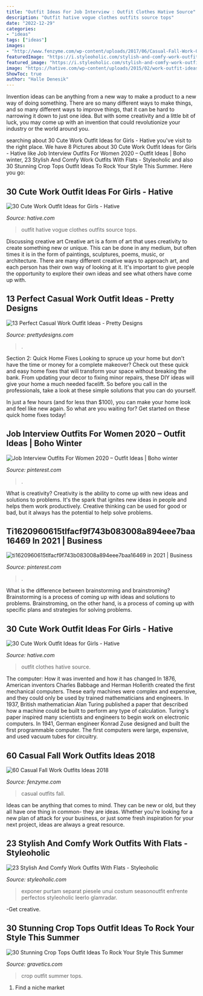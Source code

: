 ```yaml
---
title: "Outfit Ideas For Job Interview : Outfit Clothes Hative Source"
description: "Outfit hative vogue clothes outfits source tops"
date: "2022-12-29"
categories:
- "ideas"
tags: ["ideas"]
images:
- "http://www.fenzyme.com/wp-content/uploads/2017/06/Casual-Fall-Work-Outfits-Ideas-201700001.jpg"
featuredImage: "https://i.styleoholic.com/stylish-and-comfy-work-outfits-with-flats-11-500x750.jpg"
featured_image: "https://i.styleoholic.com/stylish-and-comfy-work-outfits-with-flats-11-500x750.jpg"
image: "https://hative.com/wp-content/uploads/2015/02/work-outfit-ideas/26-cute-work-outfit-ideas-for-girls.jpg"
ShowToc: true
author: "Halle Denesik"
---
```



Invention ideas can be anything from a new way to make a product to a new way of doing something. There are so many different ways to make things, and so many different ways to improve things, that it can be hard to narrowing it down to just one idea. But with some creativity and a little bit of luck, you may come up with an invention that could revolutionize your industry or the world around you.

	

		
searching about 30 Cute Work Outfit Ideas for Girls - Hative you've visit to the right place. We have 8 Pictures about 30 Cute Work Outfit Ideas for Girls - Hative like Job Interview Outfits For Women 2020 – Outfit Ideas | Boho winter, 23 Stylish And Comfy Work Outfits With Flats - Styleoholic and also 30 Stunning Crop Tops Outfit Ideas To Rock Your Style This Summer. Here you go:
		
    
## 30 Cute Work Outfit Ideas For Girls - Hative

<img loading=lazy src="https://hative.com/wp-content/uploads/2015/02/work-outfit-ideas/26-cute-work-outfit-ideas-for-girls.jpg" onerror="this.onerror=null;this.src='https://tse4.mm.bing.net/th?id=OIP.MdatkZ-So3EzP9xRRheOlAHaQ7&amp;pid=15.1';" alt="30 Cute Work Outfit Ideas for Girls - Hative">

_Source: hative.com_

>outfit hative vogue clothes outfits source tops. 

	

Discussing creative art
Creative art is a form of art that uses creativity to create something new or unique. This can be done in any medium, but often times it is in the form of paintings, sculptures, poems, music, or architecture. There are many different creative ways to approach art, and each person has their own way of looking at it. It's important to give people the opportunity to explore their own ideas and see what others have come up with.

    
## 13 Perfect Casual Work Outfit Ideas - Pretty Designs

<img loading=lazy src="http://www.prettydesigns.com/wp-content/uploads/2016/07/13-perfect-casual-work-outfit-ideas.jpg" onerror="this.onerror=null;this.src='https://tse2.mm.bing.net/th?id=OIP.FAbJzqtF9CI0Adg0otJ50gHaIz&amp;pid=15.1';" alt="13 Perfect Casual Work Outfit Ideas - Pretty Designs">

_Source: prettydesigns.com_

>. 

	

Section 2: Quick Home Fixes
Looking to spruce up your home but don't have the time or money for a complete makeover? Check out these quick and easy home fixes that will transform your space without breaking the bank.
From updating your decor to fixing minor repairs, these DIY ideas will give your home a much needed facelift. So before you call in the professionals, take a look at these simple solutions that you can do yourself.

In just a few hours (and for less than $100), you can make your home look and feel like new again. So what are you waiting for? Get started on these quick home fixes today!

    
## Job Interview Outfits For Women 2020 – Outfit Ideas | Boho Winter

<img loading=lazy src="https://i.pinimg.com/736x/29/1a/be/291abe689e9d0f9e79a3ae1c5462811d.jpg" onerror="this.onerror=null;this.src='https://tse3.mm.bing.net/th?id=OIP.vyrT0TnUIcjCxDbgUkNmbgHaLH&amp;pid=15.1';" alt="Job Interview Outfits For Women 2020 – Outfit Ideas | Boho winter">

_Source: pinterest.com_

>. 

	

What is creativity?
Creativity is the ability to come up with new ideas and solutions to problems. It's the spark that ignites new ideas in people and helps them work productively. Creative thinking can be used for good or bad, but it always has the potential to help solve problems.

    
## Ti1620960615tlfacf9f743b083008a894eee7baa16469 In 2021 | Business

<img loading=lazy src="https://i.pinimg.com/736x/cb/36/44/cb36447eecaf8420eebbfc1de6187899.jpg" onerror="this.onerror=null;this.src='https://tse4.mm.bing.net/th?id=OIP.p4I1a_mbrUFRtrQ_s1bxVAHaLH&amp;pid=15.1';" alt="ti1620960615tlfacf9f743b083008a894eee7baa16469 in 2021 | Business">

_Source: pinterest.com_

>. 

	

What is the difference between brainstorming and brainstroming?
Brainstorming is a process of coming up with ideas and solutions to problems. Brainstroming, on the other hand, is a process of coming up with specific plans and strategies for solving problems.

    
## 30 Cute Work Outfit Ideas For Girls - Hative

<img loading=lazy src="https://hative.com/wp-content/uploads/2015/02/work-outfit-ideas/30-cute-work-outfit-ideas-for-girls.jpg" onerror="this.onerror=null;this.src='https://tse2.mm.bing.net/th?id=OIP.UUgzNylxtTNRAqcO0tR2EAHaK_&amp;pid=15.1';" alt="30 Cute Work Outfit Ideas for Girls - Hative">

_Source: hative.com_

>outfit clothes hative source. 

	

The computer: How it was invented and how it has changed
In 1876, American inventors Charles Babbage and Herman Hollerith created the first mechanical computers. These early machines were complex and expensive, and they could only be used by trained mathematicians and engineers. In 1937, British mathematician Alan Turing published a paper that described how a machine could be built to perform any type of calculation. Turing's paper inspired many scientists and engineers to begin work on electronic computers. In 1941, German engineer Konrad Zuse designed and built the first programmable computer. The first computers were large, expensive, and used vacuum tubes for circuitry.

    
## 60 Casual Fall Work Outfits Ideas 2018

<img loading=lazy src="http://www.fenzyme.com/wp-content/uploads/2017/06/Casual-Fall-Work-Outfits-Ideas-201700001.jpg" onerror="this.onerror=null;this.src='https://tse4.mm.bing.net/th?id=OIP.F05GzVnWERGjWe3rTRRbLgHaLK&amp;pid=15.1';" alt="60 Casual Fall Work Outfits Ideas 2018">

_Source: fenzyme.com_

>casual outfits fall. 

	

Ideas can be anything that comes to mind. They can be new or old, but they all have one thing in common- they are ideas. Whether you're looking for a new plan of attack for your business, or just some fresh inspiration for your next project, ideas are always a great resource.

    
## 23 Stylish And Comfy Work Outfits With Flats - Styleoholic

<img loading=lazy src="https://i.styleoholic.com/stylish-and-comfy-work-outfits-with-flats-11-500x750.jpg" onerror="this.onerror=null;this.src='https://tse1.mm.bing.net/th?id=OIP.G97DB54gbMU-fW6CMpXhEwHaLH&amp;pid=15.1';" alt="23 Stylish And Comfy Work Outfits With Flats - Styleoholic">

_Source: styleoholic.com_

>exponer purtam separat piesele unui costum seasonoutfit enfrente perfectos styleoholic leerlo glamradar. 

	

-Get creative.

    
## 30 Stunning Crop Tops Outfit Ideas To Rock Your Style This Summer

<img loading=lazy src="https://www.gravetics.com/wp-content/uploads/2017/01/Crop-Top-Outfit-Ideas33.jpg" onerror="this.onerror=null;this.src='https://tse1.mm.bing.net/th?id=OIP.ZtfXcWHw-4RhVKMnszXkugHaLF&amp;pid=15.1';" alt="30 Stunning Crop Tops Outfit Ideas To Rock Your Style This Summer">

_Source: gravetics.com_

>crop outfit summer tops. 

	

1. Find a niche market 

